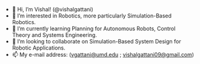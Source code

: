 - 👋 Hi, I’m Vishal! (@vishalgattani)
- 👀 I’m interested in Robotics, more particularly Simulation-Based Robotics.
- 🌱 I’m currently learning Planning for Autonomous Robots, Control Theory and Systems Engineering.
- 💞️ I’m looking to collaborate on Simulation-Based System Design for Robotic Applications.
- 📫 My e-mail address: (vgattani@umd.edu ; vishalgattani09@gmail.com)

<!---
vishalgattani/vishalgattani is a ✨ special ✨ repository because its `README.md` (this file) appears on your GitHub profile.
You can click the Preview link to take a look at your changes.
--->
